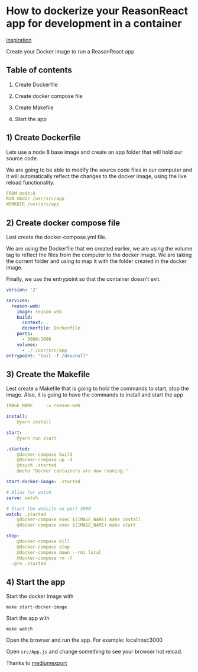 # How to dockerize your ReasonReact app for development in a container

[inspiration](https://medium.com/@thexap/how-to-dockerize-your-reactjs-app-ad618a48ad6b)

Create your Docker image to run a ReasonReact app

## Table of contents

1.  Create Dockerfile

2.  Create docker compose file

3.  Create Makefile

4.  Start the app

## 1) Create Dockerfile

Lets use a node 8 base image and create an app folder that will hold our source code.

We are going to be able to modify the source code files in our computer and it will automatically reflect the changes to the docker image, using the live reload functionality.

```yml
FROM node:8
RUN mkdir /usr/src/app
WORKDIR /usr/src/app
```

## 2) Create docker compose file

Lest create the docker-compose.yml file.

We are using the Dockerfile that we created earlier, we are using the volume tag to reflect the files from the computer to the docker image. We are taking the current folder and using to map it with the folder created in the docker image.

Finally, we use the entrypoint so that the container doesn’t exit.

```yml
version: '2'

services:
  reason-web:
    image: reason-web
    build:
      context: .
      dockerfile: Dockerfile
    ports:
      - 3000:3000
    volumes:
      - ./:/usr/src/app
entrypoint: "tail -f /dev/null"
```

## 3) Create the Makefile

Lest create a Makefile that is going to hold the commands to start, stop the image. Also, it is going to have the commands to install and start the app

```yml
IMAGE_NAME     := reason-web

install:
	@yarn install

start:
	@yarn run start

.started:
	@docker-compose build
	@docker-compose up -d
	@touch .started
	@echo "Docker containers are now running."

start-docker-image: .started

# Alias for watch
serve: watch

# Start the website on port 3000
watch: .started
	@docker-compose exec $(IMAGE_NAME) make install
	@docker-compose exec $(IMAGE_NAME) make start

stop:
	@docker-compose kill
	@docker-compose stop
	@docker-compose down --rmi local
	@docker-compose rm -f
  -@rm .started
```

## 4) Start the app

Start the docker image with

    make start-docker-image

Start the app with

    make watch

Open the browser and run the app. For example: localhost:3000

Open `src/App.js` and change something to see your browser hot reload.

Thanks to [mediumexport](https://github.com/xdamman/mediumexporter)
